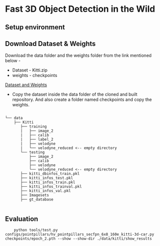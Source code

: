 # Fast 3D Object Detection in the Wild

## Setup environment


## Download Dataset & Weights
Download the data folder and the weights folder from the link mentioned below - </br>

- Dataset - Kitti.zip </br>
- weights - checkpoints </br>

[Dataset and Weights](https://drive.google.com/drive/folders/1Msf2P5aSV1Xha-DPwiJ9K24v5gAdqxpG)

- Copy the dataset inside the data folder of the cloned and built repository. And also create a folder named checkpoints and copy the weights.
```plain

└── data
    ├── Kitti
       ├── training    
       |   ├── image_2 
       |   ├── calib
       |   ├── label_2
       |   ├── velodyne
       |   └── velodyne_reduced <-- empty directory
       └── testing     
           ├── image_2
           ├── calib
           ├── velodyne
           └── velodyne_reduced <-- empty directory
       ├── kitti_dbinfos_train.pkl
       ├── kitti_infos_test.pkl
       ├── kitti_infos_train.pkl
       ├── kitti_infos_trainval.pkl
       ├── kitti_infos_val.pkl
       ├── Imagesets
       ├── gt_database
       
```

## Evaluation
```shell
    python tools/test.py configs/pointpillars/hv_pointpillars_secfpn_6x8_160e_kitti-3d-car.py checkpoints/epoch_2.pth --show --show-dir ./data/kitti/show_results
```
